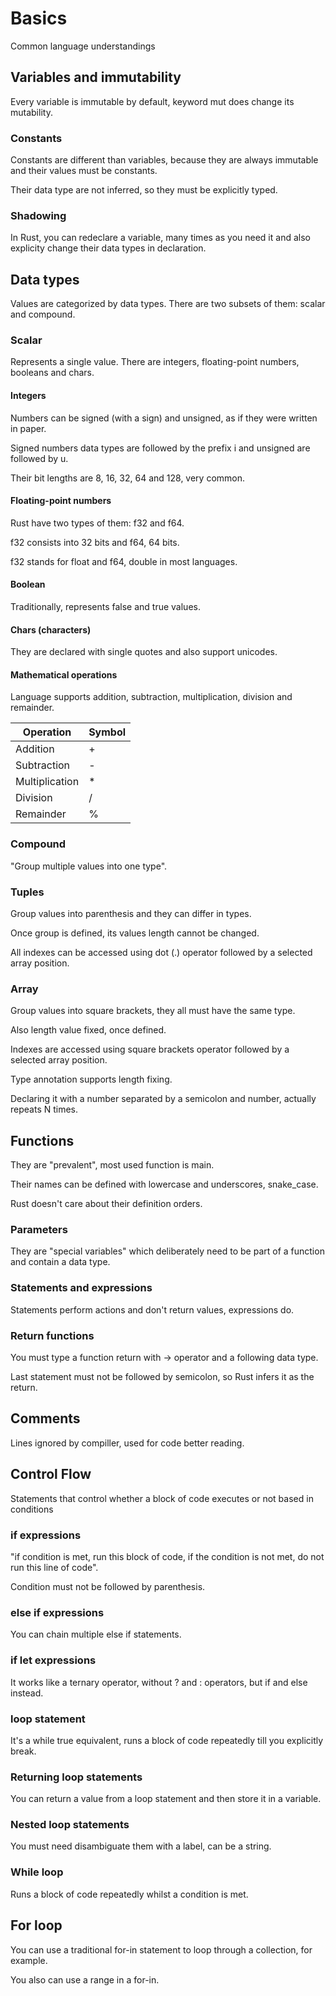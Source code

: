 # Basics
Common language understandings

## Variables and immutability
Every variable is immutable by default, keyword mut does change its mutability.

### Constants
Constants are different than variables, because they are always immutable and their values
must be constants.

Their data type are not inferred, so they must be explicitly typed.

### Shadowing
In Rust, you can redeclare a variable, many times as you need it and also explicity change
their data types in declaration.

## Data types
Values are categorized by data types. There are two subsets of them: scalar and compound.

### Scalar
Represents a single value. There are integers, floating-point numbers, booleans and chars.

#### Integers
Numbers can be signed (with a sign) and unsigned, as if they were written in paper.

Signed numbers data types are followed by the prefix i and unsigned are followed by u.

Their bit lengths are 8, 16, 32, 64 and 128, very common.

#### Floating-point numbers
Rust have two types of them: f32 and f64.

f32 consists into 32 bits and f64, 64 bits.

f32 stands for float and f64, double in most languages.

#### Boolean
Traditionally, represents false and true values.

#### Chars (characters)
They are declared with single quotes and also support unicodes.

#### Mathematical operations
Language supports addition, subtraction, multiplication, division and remainder.

| Operation        | Symbol |
|------------------|--------|
| Addition         | +      |
| Subtraction      | -      |
| Multiplication   | *      |
| Division         | /      |
| Remainder        | %      |

### Compound
"Group multiple values into one type".

### Tuples
Group values into parenthesis and they can differ in types.

Once group is defined, its values length cannot be changed.

All indexes can be accessed using dot (.) operator followed by a selected array position.

### Array
Group values into square brackets, they all must have the same type.

Also length value fixed, once defined.

Indexes are accessed using square brackets operator followed by a selected array position.

Type annotation supports length fixing.

Declaring it with a number separated by a semicolon and number, actually repeats N times.

## Functions
They are "prevalent", most used function is main.

Their names can be defined with lowercase and underscores, snake_case.

Rust doesn't care about their definition orders.

### Parameters
They are "special variables" which deliberately need to be part of a function and contain
a data type.

### Statements and expressions
Statements perform actions and don't return values, expressions do.

### Return functions
You must type a function return with -> operator and a following data type.

Last statement must not be followed by semicolon, so Rust infers it as the return.

## Comments
Lines ignored by compiller, used for code better reading.

## Control Flow
Statements that control whether a block of code executes or not based in conditions

### if expressions
"if condition is met, run this block of code, if the condition is not met, do not run this
line of code".

Condition must not be followed by parenthesis.

### else if expressions
You can chain multiple else if statements.

### if let expressions
It works like a ternary operator, without ? and : operators, but if and else instead.

### loop statement
It's a while true equivalent, runs a block of code repeatedly till you explicitly break.

### Returning loop statements
You can return a value from a loop statement and then store it in a variable.

### Nested loop statements
You must need disambiguate them with a label, can be a string.

### While loop
Runs a block of code repeatedly whilst a condition is met.

## For loop
You can use a traditional for-in statement to loop through a collection, for example.

You also can use a range in a for-in.
